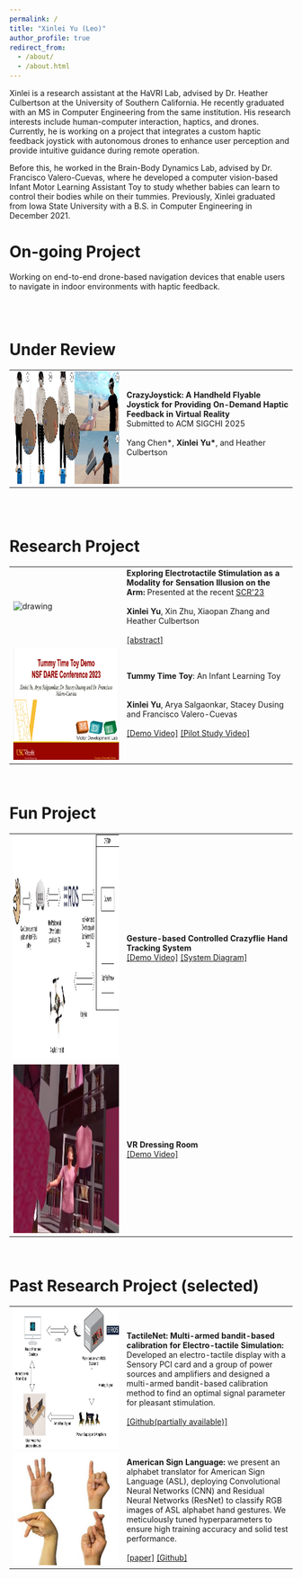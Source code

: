 ```yaml
---
permalink: /
title: "Xinlei Yu (Leo)"
author_profile: true
redirect_from: 
  - /about/
  - /about.html
---
```


Xinlei is a research assistant at the HaVRI Lab, advised by Dr. Heather Culbertson at the University of Southern California. He recently graduated with an MS in Computer Engineering from the same institution. His research interests include human-computer interaction, haptics, and drones. Currently, he is working on a project that integrates a custom haptic feedback joystick with autonomous drones to enhance user perception and provide intuitive guidance during remote operation.

Before this, he worked in the Brain-Body Dynamics Lab, advised by Dr. Francisco Valero-Cuevas, where he developed a computer vision-based Infant Motor Learning Assistant Toy to study whether babies can learn to control their bodies while on their tummies. Previously, Xinlei graduated from Iowa State University with a B.S. in Computer Engineering in December 2021.






# On-going Project
Working on end-to-end drone-based navigation devices that enable users to navigate in indoor environments with haptic feedback.

<br>
<br>

# Under Review

<table>
<tr>
<td style="width:40%">
<img src="https://raw.githubusercontent.com/XinleiYu-Leo/XinleiYu-Leo.github.io/master/images/crazy_teaser_new.png" alt="teaser" height="200" width="800"/>
</td>
<td style="width:60%">
<strong>CrazyJoystick: A Handheld Flyable Joystick for Providing On-Demand Haptic Feedback in Virtual Reality</strong> <br>
Submitted to ACM SIGCHI 2025 
<br><br>
Yang Chen*, <strong>Xinlei Yu*</strong>, and Heather Culbertson
<br><br>
</td>
</tr>
</table>

<br>
<br>

# Research Project 

<table>
<tr>
<td style="width:40%">
<img src="https://raw.githubusercontent.com/XinleiYu-Leo/Xinlei-leo.github.io/master/assets/images/talk_SCR.png" alt="drawing" height="200" width="400"/>
</td>
<td style="width:60%">
<strong>Exploring Electrotactile Stimulation as a Modality for Sensation Illusion on the Arm:</strong> Presented at the recent <a href="https://sites.uci.edu/scr2023/schedule/">SCR'23</a>
<br><br>
<strong>Xinlei Yu</strong>, Xin Zhu, Xiaopan Zhang and Heather Culbertson
<br><br>
<a href="https://bpb-us-e2.wpmucdn.com/sites.uci.edu/dist/2/5230/files/2023/09/66_SCR_23_Xinlei_Yu.pdf">[abstract]</a>
</td>
</tr>
<tr>
<td style="width:40%">
<img src="https://raw.githubusercontent.com/XinleiYu-Leo/Xinlei-leo.github.io/master/assets/images/3T_Demo_DARE-Cover.jpg" alt="drawing" height="200" width="400"/>
</td>
<td style="width:60%">
<strong>Tummy Time Toy</strong>: An Infant Learning Toy
<br>
<br><br>
<strong>Xinlei Yu</strong>, Arya Salgaonkar, Stacey Dusing and Francisco Valero-Cuevas
<br><br>
<a href="https://youtu.be/6PznLd5wy5c">[Demo Video]</a> <a href="https://youtu.be/JgYYosFgYtE">[Pilot Study Video]</a>
</td>
</tr>
</table>


<br>

# Fun Project 

<table>
<tr>
<td style="width:40%">
<img src="https://raw.githubusercontent.com/XinleiYu-Leo/XinleiYu-Leo.github.io/master/images/handtrackingDrone.drawio.png" alt="System Image" height="400" width="450" />
</td>
<td style="width:60%">
<strong>Gesture-based Controlled Crazyflie Hand Tracking System</strong>
<br>
<a href="https://youtube.com/shorts/QBKCI4z-H1E?feature=share">[Demo Video]</a> <a href="https://raw.githubusercontent.com/XinleiYu-Leo/XinleiYu-Leo.github.io/master/images/handtrackingDrone.drawio.png">[System Diagram]</a> 
</td>
</tr>
<tr>
<td style="width:40%">
<img src="https://raw.githubusercontent.com/XinleiYu-Leo/XinleiYu-Leo.github.io/master/images/VR_DressingRoom.png" alt="VR Room Image" height="300" width="450" />
</td>
<td style="width:60%">
<strong>VR Dressing Room</strong>
<br>
<a href="https://youtube.com/shorts/3uVC-7T6mHI?feature=share">[Demo Video]</a>
</td>
</tr>
</table>

<br>

# Past Research Project (selected)

<table>
  <tr>
    <td style="width:40%">
      <img src="https://raw.githubusercontent.com/XinleiYu-Leo/Xinlei-leo.github.io/master/assets/images/electro_diagram.png" alt="drawing2" height="250" width="500"/>
    </td>
    <td style="width:60%">
      <strong>TactileNet: Multi-armed bandit-based calibration for Electro-tactile Simulation:</strong> Developed an electro-tactile display with a Sensory PCI card and a group of power sources and amplifiers and designed a multi-armed bandit-based calibration method to find an optimal signal parameter for pleasant stimulation.
      <br><br>
      <a href="https://github.com/xinleiyuUSC/MAB_UCB">[Github(partially available)]</a>
    </td>
  </tr>
  <!--<tr>
    <td style="width:40%">
      <img src="https://raw.githubusercontent.com/XinleiYu-Leo/Xinlei-leo.github.io/master/assets/images/TTT.png" alt="drawing2" height="200" width="400"/>
    </td>
    <td style="width:60%">
      <strong>Tummy Time Toy:</strong> A computer vision-based infant motor learning assistant toy (under US Patent review). This interactive toy rewards infants with lights and music when they lift their heads past a certain threshold, encouraging the development of prone motor skills. The primary goal is to study whether babies can learn to control their bodies during tummy time with the toy's assistance, aiding in muscle control and increasing their tolerance for tummy time.
      <br><br>
      <a href="https://youtu.be/6PznLd5wy5c">[video]</a> [Github(available soon)]
    </td>
  </tr> -->
  <tr>
    <td style="width:40%">
      <img src="https://raw.githubusercontent.com/XinleiYu-Leo/Xinlei-leo.github.io/master/assets/images/ASL.jpg" alt="drawing3" height="200" width="400"/>
    </td>
    <td style="width:60%">
      <strong>American Sign Language:</strong> we present an alphabet translator for American Sign Language (ASL), deploying Convolutional Neural Networks (CNN) and Residual Neural Networks (ResNet) to classify RGB images of ASL alphabet hand gestures. We meticulously tuned hyperparameters to ensure high training accuracy and solid test performance.
      <br><br>
      <a href="https://raw.githubusercontent.com/XinleiYu-Leo/Xinlei-leo.github.io/master/assets/ASL_Paper.pdf">[paper]</a> <a href="https://github.com/xinleiyuUSC/ASL_Project/tree/main">[Github]</a>
    </td>
  </tr>
</table>
